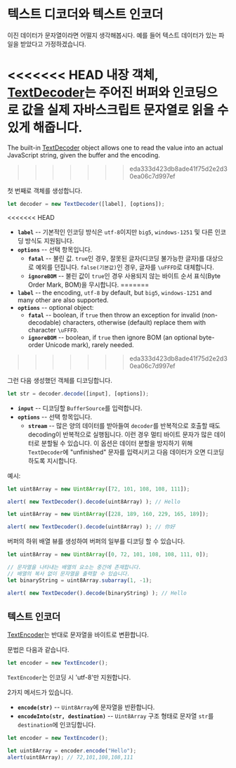 # 텍스트 디코더와 텍스트 인코더

이진 데이터가 문자열이라면 어떨지 생각해봅시다. 예를 들어 텍스트 데이터가 있는 파일을 받았다고 가정하겠습니다.

<<<<<<< HEAD
내장 객체, [TextDecoder](https://encoding.spec.whatwg.org/#interface-textdecoder)는 주어진 버퍼와 인코딩으로 값을 실제 자바스크립트 문자열로 읽을 수 있게 해줍니다.
=======
The built-in [TextDecoder](https://encoding.spec.whatwg.org/#interface-textdecoder) object allows one to read the value into an actual JavaScript string, given the buffer and the encoding.
>>>>>>> eda333d423db8ade41f75d2e2d30ea06c7d997ef

첫 번째로 객체를 생성합니다.
```js
let decoder = new TextDecoder([label], [options]);
```

<<<<<<< HEAD
- **`label`** -- 기본적인 인코딩 방식은 `utf-8`이지만 `big5`, `windows-1251` 및 다른 인코딩 방식도 지원됩니다.
- **`options`** -- 선택 항목입니다.
  - **`fatal`** -- 불린 값. `true`인 경우, 잘못된 글자(디코딩 불가능한 글자)를 대상으로 예외를 던집니다. `false(기본값)`인 경우, 글자를 `\uFFFD`로 대체합니다.
  - **`ignoreBOM`** -- 불린 값이 `true`인 경우 사용되지 않는 바이트 순서 표식(Byte Order Mark, BOM)을 무시합니다.
=======
- **`label`** -- the encoding, `utf-8` by default, but `big5`, `windows-1251` and many other are also supported.
- **`options`** -- optional object:
  - **`fatal`** -- boolean, if `true` then throw an exception for invalid (non-decodable) characters, otherwise (default) replace them with character `\uFFFD`.
  - **`ignoreBOM`** -- boolean, if `true` then ignore BOM (an optional byte-order Unicode mark), rarely needed.
>>>>>>> eda333d423db8ade41f75d2e2d30ea06c7d997ef

그런 다음 생성했던 객체를 디코딩합니다.

```js
let str = decoder.decode([input], [options]);
```

- **`input`** -- 디코딩할 `BufferSource`를 입력합니다.
- **`options`** -- 선택 항목입니다.
  - **`stream`** -- 많은 양의 데이터를 받아들여 `decoder`를 반복적으로 호출할 때도 decoding이 반복적으로 실행됩니다. 이런 경우 멀티 바이트 문자가 많은 데이터로 분할될 수 있습니다. 이 옵션은 데이터 분할을 방지하기 위해 `TextDecoder`에 "unfinished" 문자를 입력시키고 다음 데이터가 오면 디코딩하도록 지시합니다.

예시:

```js run
let uint8Array = new Uint8Array([72, 101, 108, 108, 111]);

alert( new TextDecoder().decode(uint8Array) ); // Hello
```


```js run
let uint8Array = new Uint8Array([228, 189, 160, 229, 165, 189]);

alert( new TextDecoder().decode(uint8Array) ); // 你好
```

버퍼의 하위 배열 뷰를 생성하여 버퍼의 일부를 디코딩 할 수 있습니다.


```js run
let uint8Array = new Uint8Array([0, 72, 101, 108, 108, 111, 0]);

// 문자열을 나타내는 배열의 요소는 중간에 존재합니다.
// 배열의 복사 없이 문자열을 출력할 수 있습니다.
let binaryString = uint8Array.subarray(1, -1);

alert( new TextDecoder().decode(binaryString) ); // Hello
```

## 텍스트 인코더

[TextEncoder](https://encoding.spec.whatwg.org/#interface-textencoder)는 반대로 문자열을 바이트로 변환합니다.

문법은 다음과 같습니다.

```js
let encoder = new TextEncoder();
```

`TextEncoder`는 인코딩 시 'utf-8'만 지원합니다.

2가지 메서드가 있습니다.
- **`encode(str)`** -- `Uint8Array`에 문자열을 반환합니다.
- **`encodeInto(str, destination)`** -- `Uint8Array` 구조 형태로 문자열 `str`를 `destination`에 인코딩합니다.

```js run
let encoder = new TextEncoder();

let uint8Array = encoder.encode("Hello");
alert(uint8Array); // 72,101,108,108,111
```
